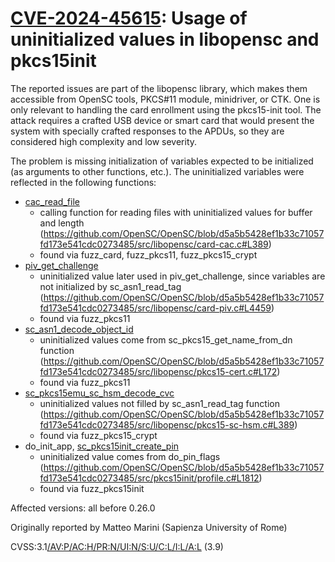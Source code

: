 # [CVE-2024-45615](https://nvd.nist.gov/vuln/detail/CVE-2024-45615): Usage of uninitialized values in libopensc and pkcs15init

The reported issues are part of the libopensc library, which makes them accessible from OpenSC tools, PKCS#11 module, minidriver, or CTK. One is only relevant to handling the card enrollment using the pkcs15-init tool.
The attack requires a crafted USB device or smart card that would present the system with specially crafted responses to the APDUs, so they are considered high complexity and low severity.

The problem is missing initialization of variables expected to be initialized (as arguments to other functions, etc.).
The uninitialized variables were reflected in the following functions:

- [cac_read_file](https://github.com/OpenSC/OpenSC/blob/d5a5b5428ef1b33c71057fd173e541cdc0273485/src/libopensc/card-cac.c#L423)
  - calling function for reading files with uninitialized values for buffer and length (https://github.com/OpenSC/OpenSC/blob/d5a5b5428ef1b33c71057fd173e541cdc0273485/src/libopensc/card-cac.c#L389)
  - found via fuzz_card, fuzz_pkcs11, fuzz_pkcs15_crypt
- [piv_get_challenge](https://github.com/OpenSC/OpenSC/blob/d5a5b5428ef1b33c71057fd173e541cdc0273485/src/libopensc/card-piv.c#L4460)
  - uninitialized value later used in piv_get_challenge, since variables are not initialized by sc_asn1_read_tag (https://github.com/OpenSC/OpenSC/blob/d5a5b5428ef1b33c71057fd173e541cdc0273485/src/libopensc/card-piv.c#L4459)
  - found via fuzz_pkcs11
- [sc_asn1_decode_object_id](https://github.com/OpenSC/OpenSC/blob/d5a5b5428ef1b33c71057fd173e541cdc0273485/src/libopensc/asn1.c#L838)
  - uninitialized values come from sc_pkcs15_get_name_from_dn function (https://github.com/OpenSC/OpenSC/blob/d5a5b5428ef1b33c71057fd173e541cdc0273485/src/libopensc/pkcs15-cert.c#L172)
  - found via fuzz_pkcs11
- [sc_pkcs15emu_sc_hsm_decode_cvc](https://github.com/OpenSC/OpenSC/blob/d5a5b5428ef1b33c71057fd173e541cdc0273485/src/libopensc/pkcs15-sc-hsm.c#L421)
  - uninitialized values not filled by sc_asn1_read_tag function (https://github.com/OpenSC/OpenSC/blob/d5a5b5428ef1b33c71057fd173e541cdc0273485/src/libopensc/pkcs15-sc-hsm.c#L389)
  - found via fuzz_pkcs15_crypt
- do_init_app, [sc_pkcs15init_create_pin](https://github.com/OpenSC/OpenSC/blob/d5a5b5428ef1b33c71057fd173e541cdc0273485/src/pkcs15init/pkcs15-lib.c#L1140)
  - uninitialized value comes from do_pin_flags (https://github.com/OpenSC/OpenSC/blob/d5a5b5428ef1b33c71057fd173e541cdc0273485/src/pkcs15init/profile.c#L1812)
  - found via fuzz_pkcs15init

Affected versions: all before 0.26.0

Originally reported by Matteo Marini (Sapienza University of Rome)

CVSS:3.1[/AV:P/AC:H/PR:N/UI:N/S:U/C:L/I:L/A:L](https://nvd.nist.gov/vuln-metrics/cvss/v3-calculator?vector=AV:P/AC:H/PR:N/UI:N/S:U/C:L/I:L/A:L) (3.9)